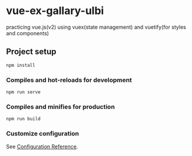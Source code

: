 # vue-ex-gallary-ulbi

practicing vue.js(v2) using vuex(state management) and vuetify(for styles and components)

## Project setup
```
npm install
```

### Compiles and hot-reloads for development
```
npm run serve
```

### Compiles and minifies for production
```
npm run build
```

### Customize configuration
See [Configuration Reference](https://cli.vuejs.org/config/).
